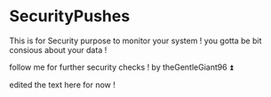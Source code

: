 # SecurityPushes
This is for Security purpose to monitor your system !
you gotta be bit consious about your data !

follow me for further security checks ! 
by theGentleGiant96 ⏫

edited the text here for now !

